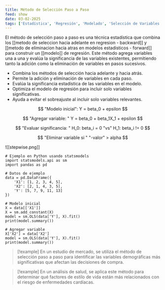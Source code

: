 ```yaml
---
title: Método de Selección Paso a Paso
feed: show
date: 03-02-2025
tags: ['Estadística', 'Regresión', 'Modelado', 'Selección de Variables']
---
```


El método de selección paso a paso es una técnica estadística que combina los [[metodo de seleccion hacia adelante en regresion - backward]] y [[metodo de eliminacion hacia atras en modelos estadisticos -  forward]] para construir un [[modelo]] de regresión. Este método agrega variables una a una y evalúa la significancia de las variables existentes, permitiendo tanto la adición como la eliminación de variables en pasos sucesivos.

- Combina los métodos de selección hacia adelante y hacia atrás.
- Permite la adición y eliminación de variables en cada paso.
- Evalúa la significancia estadística de las variables en el modelo.
- Optimiza el modelo de regresión para incluir solo variables significativas.
- Ayuda a evitar el sobreajuste al incluir solo variables relevantes.

$$ "Modelo inicial": Y = beta_0 + epsilon $$

$$ "Agregar variable: " Y = beta_0 + beta_1X_1 + epsilon $$

$$ "Evaluar significancia: " H_0: beta_i = 0 "vs" H_1: beta_i != 0 $$

$$ "Eliminar variable si " "-valor" > alpha $$

![[stepwise.png]]

```
# Ejemplo en Python usando statsmodels
import statsmodels.api as sm
import pandas as pd

# Datos de ejemplo
data = pd.DataFrame({
    'X1': [1, 2, 3, 4, 5],
    'X2': [2, 1, 4, 3, 5],
    'Y': [5, 7, 9, 11, 13]
})

# Modelo inicial
X = data[['X1']]
X = sm.add_constant(X)
model = sm.OLS(data['Y'], X).fit()
print(model.summary())

# Agregar variable
X['X2'] = data['X2']
model = sm.OLS(data['Y'], X).fit()
print(model.summary())
```

>[!example] En un estudio de mercado, se utiliza el método de selección paso a paso para identificar las variables demográficas más significativas que afectan las decisiones de compra.

>[!example] En un análisis de salud, se aplica este método para determinar qué factores de estilo de vida están más relacionados con el riesgo de enfermedades cardíacas.
